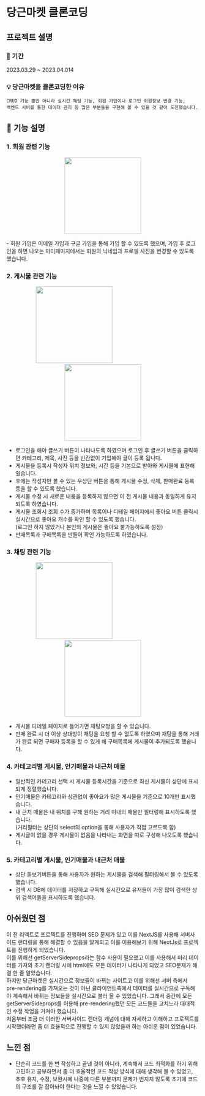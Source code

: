 # 당근마켓 클론코딩

## 프로젝트 설명

### 📆 기간

2023.03.29 ~ 2023.04.014<br/>


### 💡 당근마켓을 클론코딩한 이유

```
CRUD 기능 뿐만 아니라 실시간 채팅 기능, 회원 가입이나 로그인 회원정보 변경 기능, 
백엔드 서버를 통한 데이터 관리 등 많은 부분들을 구현해 볼 수 있을 것 같아 도전했습니다.  
```


## 🔎 기능 설명

### 1. 회원 관련 기능

<p align="center">
  <img width="200" src="https://user-images.githubusercontent.com/57396816/232033860-0d149503-bd39-4d8c-aa6b-4923065485ef.gif">
</p>
- 회원 가입은 이메일 가입과 구글 가입을 통해 가입 할 수 있도록 했으며, 가입 후 로그인을 하면 나오는 마이페이지에서는 회원의 닉네임과 프로필 사진을 변경할 수 있도록 했습니다.

### 2. 게시물 관련 기능

<p align="center">
  <img  width="200" src="https://user-images.githubusercontent.com/57396816/232147014-1cb2f391-0cf9-425a-9984-2c28bb9b97ba.gif">
  &nbsp &nbsp &nbsp &nbsp &nbsp&nbsp &nbsp &nbsp &nbsp &nbsp &nbsp &nbsp &nbsp &nbsp &nbsp&nbsp &nbsp &nbsp &nbsp &nbsp
  <img  width="200" src="https://user-images.githubusercontent.com/57396816/232147009-5af0c5c4-d6fb-4790-80d0-3642f1ecef3a.gif">
</p>

- 로그인을 해야 글쓰기 버튼이 나타나도록 하였으며 로그인 후 글쓰기 버튼을 클릭하면 카테고리, 제목, 사진 등을 빈칸없이 기입해야 글이 등록 됩니다.<br>
- 게시물을 등록시 작성자 위치 정보와, 시간 등을 기본으로 받아와 게시물에 표현해줬습니다.
- 후에는 작성자만 볼 수 있는 우상단 버튼을 통해 게시물 수정, 삭제, 판매완료 등록 등을 할 수 있도록 했습니다.<br>
- 게시물 수정 시 새로운 내용을 등록하지 않으면 이 전 게시물 내용과 동일하게 유지되도록 하였습니다.<br>
- 게시물 조회시 조회 수가 증가하며 목록이나 디테일 페이지에서 좋아요 버튼 클릭시 실시간으로 좋아요 개수를 확인 할 수 있도록 했습니다.<br>(로그인 하지 않았거나 본인의 게시물은 좋아요 불가능하도록 설정)
- 판매목록과 구매목록을 만들어 확인 가능하도록 하였습니다.


### 3. 채팅 관련 기능

<p align="center">
  <img  width="200" src="https://user-images.githubusercontent.com/57396816/232039906-c82bf70d-7c2d-46d5-a3b5-94f41cfa5d67.gif">    
  &nbsp &nbsp &nbsp &nbsp &nbsp&nbsp &nbsp &nbsp &nbsp &nbsp &nbsp &nbsp &nbsp &nbsp &nbsp&nbsp &nbsp &nbsp &nbsp &nbsp
  <img  width="200" src="https://user-images.githubusercontent.com/57396816/232041361-697c8ae9-492a-432e-ac6c-b6e7e2963186.gif">
</p>


- 게시물 디테일 페이지로 들어가면 채팅요청을 할 수 있습니다. <br>
- 판매 완료 시 더 이상 상대방이 채팅을 요청 할 수 없도록 하였으며 채팅을 통해 거래가 완료 되면 구매자 등록을 할 수 있게 해 구매목록에 게시물이 추가되도록 했습니다.



### 4. 카테고리별 게시물, 인기매물과 내근처 매물

- 일반적인 카테고리 선택 시 게시물 등록시간을 기준으로 최신 게시물이 상단에 표시되게 정렬했습니다.<br>
- 인기매물은 카테고리와 상관없이 좋아요가 많은 게시물을 기준으로 10개만 표시했습니다.<br>
- 내 근처 매물은 내 위치를 구해 원하는 거리 이내의 매물만 필터링해 표시하도록 했습니다. <br>(거리필터는 상단의 select의 option을 통해 사용자가 직접 고르도록 함)
- 게시글이 없을 경우 게시물이 없음을 나타내는 화면을 따로 구성해 나오도록 했습니다.<br>


### 5. 카테고리별 게시물, 인기매물과 내근처 매물

- 상단 돋보기버튼을 통해 사용자가 원하는 게시물을 검색해 필터링해서 볼 수 있도록 했습니다.<br>
- 검색 시 DB에 데이터를 저장하고 구독해 실시간으로 유저들이 가장 많이 검색한 상위 검색어들을 표시하도록 했습니다.<br>



## 아쉬웠던 점

 이 전 리액트로 프로젝트를 진행하며 SEO 문제가 있고 이를 NextJS를 사용해 서버사이드 랜더링을 통해 해결할 수 있음을 알게되고 이를 이용해보기 위해 NextJs로 프로젝트를 진행하게 되었습니다.<br>
이를 위해선 getServerSideprops라는 함수 사용이 필요했고 이를 사용해서 미리 데이터를 가져와 초기 랜더링 시에 html에도 모든 데이터가 나타나게 되었고 SEO문제가 해결 한 줄 알았습니다.<br>
하지만 당근마켓은 실시간으로 정보들이 바뀌는 사이트고 이를 위해선 서버 측에서 pre-rendering를 가져오는 것이 아닌 클라이언트측에서 데이터를 실시간으로 구독해야 계속해서 바뀌는 정보들을 실시간으로 불러 올 수 있었습니다. 그래서 중간에 모든 getServerSideprops를 이용해 pre-rendering했던 모든 코드들을 고치느라 대대적인 수정 작업을 거쳐야 했습니다.<br>
처음부터 조금 더 이러한 서버사이드 랜더링 개념에 대해 자세하고 이해하고 프로젝트를 시작했더라면 좀 더 효율적으로 진행할 수 있지 않았을까 하는 아쉬운 점이 있었습니다.

## 느낀 점
- 단순히 코드를 한 번 작성하고 끝낸 것이 아니라, 계속해서 코드 최적화를 하기 위해 고민하고 공부하면서 좀 더 효율적인 코드 작성 방식에 대해 생각해 볼 수 있었고, 추후 유지, 수정, 보완시에 나중에 다른 부분까지 문제가 번지지 않도록 초기에 코드의 구조를 잘 잡아놔야 한다는 것을 느낄 수 있었습니다.

